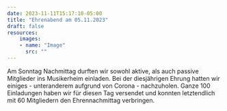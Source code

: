 ```yaml
---
date: 2023-11-11T15:17:10-05:00
title: "Ehrenabend am 05.11.2023"
draft: false
resources:
    images:
    - name: "Image"
      src: ""
---
```






Am Sonntag Nachmittag durften wir sowohl aktive, als auch passive Mitglieder ins Musikerheim einladen. Bei der diesjährigen Ehrung hatten wir einiges - unteranderem aufgrund von Corona - nachzuholen. Ganze 100 Einladungen haben wir für diesen Tag versendet und konnten letztendlich mit 60 Mitgliedern den Ehrennachmittag verbringen.